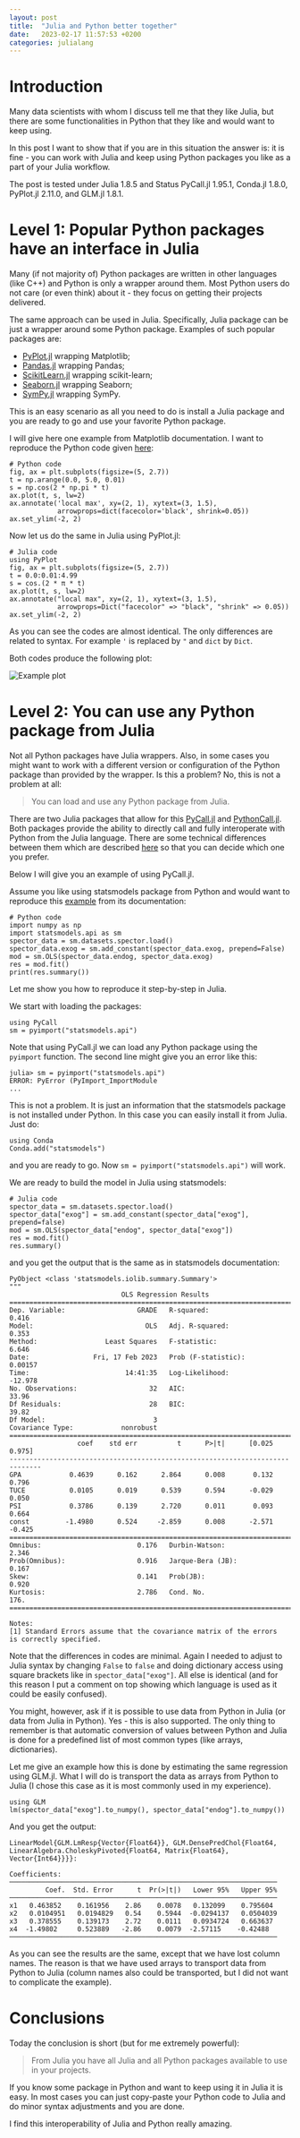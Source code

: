 ```yaml
---
layout: post
title:  "Julia and Python better together"
date:   2023-02-17 11:57:53 +0200
categories: julialang
---
```


# Introduction

Many data scientists with whom I discuss tell me that they like Julia, but
there are some functionalities in Python that they like and would want to
keep using.

In this post I want to show that if you are in this situation the answer is:
it is fine - you can work with Julia and keep using Python packages you like
as a part of your Julia workflow.

The post is tested under Julia 1.8.5 and Status PyCall.jl 1.95.1,
Conda.jl 1.8.0, PyPlot.jl 2.11.0, and GLM.jl 1.8.1.

# Level 1: Popular Python packages have an interface in Julia

Many (if not majority of) Python packages are written in other languages (like
C++) and Python is only a wrapper around them. Most Python users do not care
(or even think) about it - they focus on getting their projects delivered.

The same approach can be used in Julia. Specifically, Julia package can be just
a wrapper around some Python package. Examples of such popular packages are:

* [PyPlot.jl][pyplot] wrapping Matplotlib;
* [Pandas.jl][pandas] wrapping Pandas;
* [ScikitLearn.jl][scikit] wrapping scikit-learn;
* [Seaborn.jl][seaborn] wrapping Seaborn;
* [SymPy.jl][sympy] wrapping SymPy.

This is an easy scenario as all you need to do is install a Julia package
and you are ready to go and use your favorite Python package.

I will give here one example from Matplotlib documentation. I want to reproduce
the Python code given [here][pltexample]:

```
# Python code
fig, ax = plt.subplots(figsize=(5, 2.7))
t = np.arange(0.0, 5.0, 0.01)
s = np.cos(2 * np.pi * t)
ax.plot(t, s, lw=2)
ax.annotate('local max', xy=(2, 1), xytext=(3, 1.5),
            arrowprops=dict(facecolor='black', shrink=0.05))
ax.set_ylim(-2, 2)
```

Now let us do the same in Julia using PyPlot.jl:

```
# Julia code
using PyPlot
fig, ax = plt.subplots(figsize=(5, 2.7))
t = 0.0:0.01:4.99
s = cos.(2 * π * t)
ax.plot(t, s, lw=2)
ax.annotate("local max", xy=(2, 1), xytext=(3, 1.5),
            arrowprops=Dict("facecolor" => "black", "shrink" => 0.05))
ax.set_ylim(-2, 2)
```

As you can see the codes are almost identical. The only differences are related
to syntax. For example `'` is replaced by `"` and `dict` by `Dict`.

Both codes produce the following plot:

![Example plot](/assets/2023-02-17-plot.png)

# Level 2: You can use any Python package from Julia

Not all Python packages have Julia wrappers. Also, in some cases you might
want to work with a different version or configuration of the Python package
than provided by the wrapper. Is this a problem? No, this is not a problem at
all:

> You can load and use any Python package from Julia.

There are two Julia packages that allow for this [PyCall.jl][pyc] and
[PythonCall.jl][pyc2]. Both packages provide the ability to directly call and
fully interoperate with Python from the Julia language. There are some
technical differences between them which are described [here][diff] so that
you can decide which one you prefer.

Below I will give you an example of using PyCall.jl.

Assume you like using statsmodels package from Python and would want to
reproduce this [example][sm] from its documentation:

```
# Python code
import numpy as np
import statsmodels.api as sm
spector_data = sm.datasets.spector.load()
spector_data.exog = sm.add_constant(spector_data.exog, prepend=False)
mod = sm.OLS(spector_data.endog, spector_data.exog)
res = mod.fit()
print(res.summary())
```

Let me show you how to reproduce it step-by-step in Julia.

We start with loading the packages:

```
using PyCall
sm = pyimport("statsmodels.api")
```

Note that using PyCall.jl we can load any Python package using the
`pyimport` function. The second line might give you an error like this:

```
julia> sm = pyimport("statsmodels.api")
ERROR: PyError (PyImport_ImportModule
...
```

This is not a problem. It is just an information that the statsmodels package
is not installed under Python. In this case you can easily install it from
Julia. Just do:

```
using Conda
Conda.add("statsmodels")
```

and you are ready to go. Now `sm = pyimport("statsmodels.api")` will work.

We are ready to build the model in Julia using statsmodels:

```
# Julia code
spector_data = sm.datasets.spector.load()
spector_data["exog"] = sm.add_constant(spector_data["exog"], prepend=false)
mod = sm.OLS(spector_data["endog", spector_data["exog"])
res = mod.fit()
res.summary()
```

and you get the output that is the same as in statsmodels documentation:

```
PyObject <class 'statsmodels.iolib.summary.Summary'>
"""
                            OLS Regression Results
==============================================================================
Dep. Variable:                  GRADE   R-squared:                       0.416
Model:                            OLS   Adj. R-squared:                  0.353
Method:                 Least Squares   F-statistic:                     6.646
Date:                Fri, 17 Feb 2023   Prob (F-statistic):            0.00157
Time:                        14:41:35   Log-Likelihood:                -12.978
No. Observations:                  32   AIC:                             33.96
Df Residuals:                      28   BIC:                             39.82
Df Model:                           3
Covariance Type:            nonrobust
==============================================================================
                 coef    std err          t      P>|t|      [0.025      0.975]
------------------------------------------------------------------------------
GPA            0.4639      0.162      2.864      0.008       0.132       0.796
TUCE           0.0105      0.019      0.539      0.594      -0.029       0.050
PSI            0.3786      0.139      2.720      0.011       0.093       0.664
const         -1.4980      0.524     -2.859      0.008      -2.571      -0.425
==============================================================================
Omnibus:                        0.176   Durbin-Watson:                   2.346
Prob(Omnibus):                  0.916   Jarque-Bera (JB):                0.167
Skew:                           0.141   Prob(JB):                        0.920
Kurtosis:                       2.786   Cond. No.                         176.
==============================================================================

Notes:
[1] Standard Errors assume that the covariance matrix of the errors
is correctly specified.
```

Note that the differences in codes are minimal. Again I needed to adjust to
Julia syntax by changing `False` to `false` and doing dictionary access using
square brackets like in `spector_data["exog"]`. All else is identical (and for
this reason I put a comment on top showing which language is used as it could
be easily confused).

You might, however, ask if it is possible to use data from Python in Julia (or
data from Julia in Python). Yes - this is also supported. The only thing to
remember is that automatic conversion of values between Python and Julia is done
for a predefined list of most common types (like arrays, dictionaries).

Let me give an example how this is done by estimating the same regression using
GLM.jl. What I will do is transport the data as arrays from Python to Julia
(I chose this case as it is most commonly used in my experience).

```
using GLM
lm(spector_data["exog"].to_numpy(), spector_data["endog"].to_numpy())
```

And you get the output:
```
LinearModel{GLM.LmResp{Vector{Float64}}, GLM.DensePredChol{Float64,
LinearAlgebra.CholeskyPivoted{Float64, Matrix{Float64}, Vector{Int64}}}}:

Coefficients:
───────────────────────────────────────────────────────────────────
         Coef.  Std. Error      t  Pr(>|t|)   Lower 95%   Upper 95%
───────────────────────────────────────────────────────────────────
x1   0.463852    0.161956    2.86    0.0078   0.132099    0.795604
x2   0.0104951   0.0194829   0.54    0.5944  -0.0294137   0.0504039
x3   0.378555    0.139173    2.72    0.0111   0.0934724   0.663637
x4  -1.49802     0.523889   -2.86    0.0079  -2.57115    -0.42488
───────────────────────────────────────────────────────────────────
```

As you can see the results are the same, except that we have lost column
names. The reason is that we have used arrays to transport data from Python to
Julia (column names also could be transported, but I did not want to
complicate the example).

# Conclusions

Today the conclusion is short (but for me extremely powerful):

> From Julia you have all Julia and all Python packages available to use in
  your projects.

If you know some package in Python and want to keep using it in Julia it is
easy. In most cases you can just copy-paste your Python code to Julia and do
minor syntax adjustments and you are done.

I find this interoperability of Julia and Python really amazing.

[pyplot]: https://github.com/JuliaPy/PyPlot.jl
[pandas]: https://github.com/JuliaPy/Pandas.jl
[seaborn]: https://github.com/JuliaPy/Seaborn.jl
[sympy]: https://github.com/JuliaPy/SymPy.jl
[scikit]: https://github.com/cstjean/ScikitLearn.jl
[pltexample]: https://matplotlib.org/stable/tutorials/introductory/quick_start.html#annotations
[pyc]: https://github.com/JuliaPy/PyCall.jl
[pyc2]: https://github.com/cjdoris/PythonCall.jl
[diff]: https://github.com/cjdoris/PythonCall.jl#what-about-pycall
[sm]: https://www.statsmodels.org/stable/regression.html#examples
